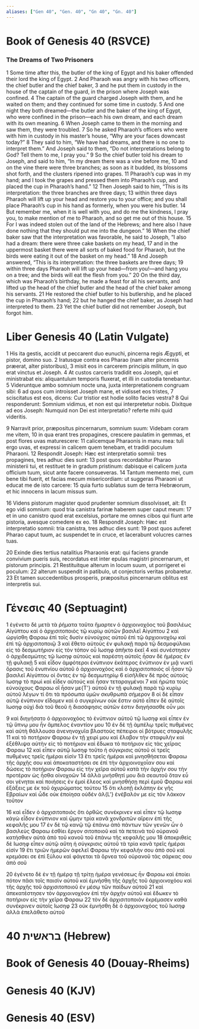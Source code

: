 ```yaml
---
aliases: ["Gen 40", "Gen. 40", "Gn 40", "Gn. 40"]
---
```



# Book of Genesis 40 (RSVCE)

### The Dreams of Two Prisoners
1 Some time after this, the butler of the king of Egypt and his baker offended their lord the king of Egypt.
2 And Pharaoh was angry with his two officers, the chief butler and the chief baker,
3 and he put them in custody in the house of the captain of the guard, in the prison where Joseph was confined.
4 The captain of the guard charged Joseph with them, and he waited on them; and they continued for some time in custody.
5 And one night they both dreamed—the butler and the baker of the king of Egypt, who were confined in the prison—each his own dream, and each dream with its own meaning.
6 When Joseph came to them in the morning and saw them, they were troubled.
7 So he asked Pharaoh’s officers who were with him in custody in his master’s house, “Why are your faces downcast today?”
8 They said to him, “We have had dreams, and there is no one to interpret them.” And Joseph said to them, “Do not interpretations belong to God? Tell them to me, I pray you.”
9 So the chief butler told his dream to Joseph, and said to him, “In my dream there was a vine before me,
10 and on the vine there were three branches; as soon as it budded, its blossoms shot forth, and the clusters ripened into grapes.
11 Pharaoh’s cup was in my hand; and I took the grapes and pressed them into Pharaoh’s cup, and placed the cup in Pharaoh’s hand.”
12 Then Joseph said to him, “This is its interpretation: the three branches are three days;
13 within three days Pharaoh will lift up your head and restore you to your office; and you shall place Pharaoh’s cup in his hand as formerly, when you were his butler.
14 But remember me, when it is well with you, and do me the kindness, I pray you, to make mention of me to Pharaoh, and so get me out of this house.
15 For I was indeed stolen out of the land of the Hebrews; and here also I have done nothing that they should put me into the dungeon.”
16 When the chief baker saw that the interpretation was favorable, he said to Joseph, “I also had a dream: there were three cake baskets on my head,
17 and in the uppermost basket there were all sorts of baked food for Pharaoh, but the birds were eating it out of the basket on my head.”
18 And Joseph answered, “This is its interpretation: the three baskets are three days;
19 within three days Pharaoh will lift up your head—from you!—and hang you on a tree; and the birds will eat the flesh from you.”
20 On the third day, which was Pharaoh’s birthday, he made a feast for all his servants, and lifted up the head of the chief butler and the head of the chief baker among his servants.
21 He restored the chief butler to his butlership, and he placed the cup in Pharaoh’s hand;
22 but he hanged the chief baker, as Joseph had interpreted to them.
23 Yet the chief butler did not remember Joseph, but forgot him.


# Liber Genesis 40 (Latin Vulgate)

1 His ita gestis, accidit ut peccarent duo eunuchi, pincerna regis Ægypti, et pistor, domino suo.
2 Iratusque contra eos Pharao (nam alter pincernis præerat, alter pistoribus),
3 misit eos in carcerem principis militum, in quo erat vinctus et Joseph.
4 At custos carceris tradidit eos Joseph, qui et ministrabat eis: aliquantulum temporis fluxerat, et illi in custodia tenebantur.
5 Videruntque ambo somnium nocte una, juxta interpretationem congruam sibi:
6 ad quos cum introisset Joseph mane, et vidisset eos tristes,
7 sciscitatus est eos, dicens: Cur tristior est hodie solito facies vestra?
8 Qui responderunt: Somnium vidimus, et non est qui interpretetur nobis. Dixitque ad eos Joseph: Numquid non Dei est interpretatio? referte mihi quid videritis.

9 Narravit prior, præpositus pincernarum, somnium suum: Videbam coram me vitem,
10 in qua erant tres propagines, crescere paulatim in gemmas, et post flores uvas maturescere:
11 calicemque Pharaonis in manu mea: tuli ergo uvas, et expressi in calicem quem tenebam, et tradidi poculum Pharaoni.
12 Respondit Joseph: Hæc est interpretatio somnii: tres propagines, tres adhuc dies sunt:
13 post quos recordabitur Pharao ministerii tui, et restituet te in gradum pristinum: dabisque ei calicem juxta officium tuum, sicut ante facere consueveras.
14 Tantum memento mei, cum bene tibi fuerit, et facias mecum misericordiam: ut suggeras Pharaoni ut educat me de isto carcere:
15 quia furto sublatus sum de terra Hebræorum, et hic innocens in lacum missus sum.

16 Videns pistorum magister quod prudenter somnium dissolvisset, ait: Et ego vidi somnium: quod tria canistra farinæ haberem super caput meum:
17 et in uno canistro quod erat excelsius, portare me omnes cibos qui fiunt arte pistoria, avesque comedere ex eo.
18 Respondit Joseph: Hæc est interpretatio somnii: tria canistra, tres adhuc dies sunt:
19 post quos auferet Pharao caput tuum, ac suspendet te in cruce, et lacerabunt volucres carnes tuas.

20 Exinde dies tertius natalitius Pharaonis erat: qui faciens grande convivium pueris suis, recordatus est inter epulas magistri pincernarum, et pistorum principis.
21 Restituitque alterum in locum suum, ut porrigeret ei poculum:
22 alterum suspendit in patibulo, ut conjectoris veritas probaretur.
23 Et tamen succedentibus prosperis, præpositus pincernarum oblitus est interpretis sui.


# Γένεσις 40 (Septuagint)

1 ἐγένετο δὲ μετὰ τὰ ῥήματα ταῦτα ἥμαρτεν ὁ ἀρχιοινοχόος τοῦ βασιλέως Αἰγύπτου καὶ ὁ ἀρχισιτοποιὸς τῷ κυρίῳ αὐτῶν βασιλεῖ Αἰγύπτου
2 καὶ ὠργίσθη Φαραω ἐπὶ τοῖς δυσὶν εὐνούχοις αὐτοῦ ἐπὶ τῷ ἀρχιοινοχόῳ καὶ ἐπὶ τῷ ἀρχισιτοποιῷ
3 καὶ ἔθετο αὐτοὺς ἐν φυλακῇ παρὰ τῷ δεσμοφύλακι εἰς τὸ δεσμωτήριον εἰς τὸν τόπον οὗ Ιωσηφ ἀπῆκτο ἐκεῖ
4 καὶ συνέστησεν ὁ ἀρχιδεσμώτης τῷ Ιωσηφ αὐτούς καὶ παρέστη αὐτοῖς ἦσαν δὲ ἡμέρας ἐν τῇ φυλακῇ
5 καὶ εἶδον ἀμφότεροι ἐνύπνιον ἑκάτερος ἐνύπνιον ἐν μιᾷ νυκτὶ ὅρασις τοῦ ἐνυπνίου αὐτοῦ ὁ ἀρχιοινοχόος καὶ ὁ ἀρχισιτοποιός οἳ ἦσαν τῷ βασιλεῖ Αἰγύπτου οἱ ὄντες ἐν τῷ δεσμωτηρίῳ
6 εἰσῆλθεν δὲ πρὸς αὐτοὺς Ιωσηφ τὸ πρωὶ καὶ εἶδεν αὐτούς καὶ ἦσαν τεταραγμένοι
7 καὶ ἠρώτα τοὺς εὐνούχους Φαραω οἳ ἦσαν με{T'} αὐτοῦ ἐν τῇ φυλακῇ παρὰ τῷ κυρίῳ αὐτοῦ λέγων τί ὅτι τὰ πρόσωπα ὑμῶν σκυθρωπὰ σήμερον
8 οἱ δὲ εἶπαν αὐτῷ ἐνύπνιον εἴδομεν καὶ ὁ συγκρίνων οὐκ ἔστιν αὐτό εἶπεν δὲ αὐτοῖς Ιωσηφ οὐχὶ διὰ τοῦ θεοῦ ἡ διασάφησις αὐτῶν ἐστιν διηγήσασθε οὖν μοι

9 καὶ διηγήσατο ὁ ἀρχιοινοχόος τὸ ἐνύπνιον αὐτοῦ τῷ Ιωσηφ καὶ εἶπεν ἐν τῷ ὕπνῳ μου ἦν ἄμπελος ἐναντίον μου
10 ἐν δὲ τῇ ἀμπέλῳ τρεῖς πυθμένες καὶ αὐτὴ θάλλουσα ἀνενηνοχυῖα βλαστούς πέπειροι οἱ βότρυες σταφυλῆς
11 καὶ τὸ ποτήριον Φαραω ἐν τῇ χειρί μου καὶ ἔλαβον τὴν σταφυλὴν καὶ ἐξέθλιψα αὐτὴν εἰς τὸ ποτήριον καὶ ἔδωκα τὸ ποτήριον εἰς τὰς χεῖρας Φαραω
12 καὶ εἶπεν αὐτῷ Ιωσηφ τοῦτο ἡ σύγκρισις αὐτοῦ οἱ τρεῖς πυθμένες τρεῖς ἡμέραι εἰσίν
13 ἔτι τρεῖς ἡμέραι καὶ μνησθήσεται Φαραω τῆς ἀρχῆς σου καὶ ἀποκαταστήσει σε ἐπὶ τὴν ἀρχιοινοχοΐαν σου καὶ δώσεις τὸ ποτήριον Φαραω εἰς τὴν χεῖρα αὐτοῦ κατὰ τὴν ἀρχήν σου τὴν προτέραν ὡς ἦσθα οἰνοχοῶν
14 ἀλλὰ μνήσθητί μου διὰ σεαυτοῦ ὅταν εὖ σοι γένηται καὶ ποιήσεις ἐν ἐμοὶ ἔλεος καὶ μνησθήσῃ περὶ ἐμοῦ Φαραω καὶ ἐξάξεις με ἐκ τοῦ ὀχυρώματος τούτου
15 ὅτι κλοπῇ ἐκλάπην ἐκ γῆς Εβραίων καὶ ὧδε οὐκ ἐποίησα οὐδέν ἀλ{L'} ἐνέβαλόν με εἰς τὸν λάκκον τοῦτον

16 καὶ εἶδεν ὁ ἀρχισιτοποιὸς ὅτι ὀρθῶς συνέκρινεν καὶ εἶπεν τῷ Ιωσηφ κἀγὼ εἶδον ἐνύπνιον καὶ ᾤμην τρία κανᾶ χονδριτῶν αἴρειν ἐπὶ τῆς κεφαλῆς μου
17 ἐν δὲ τῷ κανῷ τῷ ἐπάνω ἀπὸ πάντων τῶν γενῶν ὧν ὁ βασιλεὺς Φαραω ἐσθίει ἔργον σιτοποιοῦ καὶ τὰ πετεινὰ τοῦ οὐρανοῦ κατήσθιεν αὐτὰ ἀπὸ τοῦ κανοῦ τοῦ ἐπάνω τῆς κεφαλῆς μου
18 ἀποκριθεὶς δὲ Ιωσηφ εἶπεν αὐτῷ αὕτη ἡ σύγκρισις αὐτοῦ τὰ τρία κανᾶ τρεῖς ἡμέραι εἰσίν
19 ἔτι τριῶν ἡμερῶν ἀφελεῖ Φαραω τὴν κεφαλήν σου ἀπὸ σοῦ καὶ κρεμάσει σε ἐπὶ ξύλου καὶ φάγεται τὰ ὄρνεα τοῦ οὐρανοῦ τὰς σάρκας σου ἀπὸ σοῦ

20 ἐγένετο δὲ ἐν τῇ ἡμέρᾳ τῇ τρίτῃ ἡμέρα γενέσεως ἦν Φαραω καὶ ἐποίει πότον πᾶσι τοῖς παισὶν αὐτοῦ καὶ ἐμνήσθη τῆς ἀρχῆς τοῦ ἀρχιοινοχόου καὶ τῆς ἀρχῆς τοῦ ἀρχισιτοποιοῦ ἐν μέσῳ τῶν παίδων αὐτοῦ
21 καὶ ἀπεκατέστησεν τὸν ἀρχιοινοχόον ἐπὶ τὴν ἀρχὴν αὐτοῦ καὶ ἔδωκεν τὸ ποτήριον εἰς τὴν χεῖρα Φαραω
22 τὸν δὲ ἀρχισιτοποιὸν ἐκρέμασεν καθὰ συνέκρινεν αὐτοῖς Ιωσηφ
23 οὐκ ἐμνήσθη δὲ ὁ ἀρχιοινοχόος τοῦ Ιωσηφ ἀλλὰ ἐπελάθετο αὐτοῦ


# 40 בראשית (Hebrew)


# Book of Genesis 40 (Douay-Rheims)


# Genesis 40 (KJV)


# Genesis 40 (ESV)

